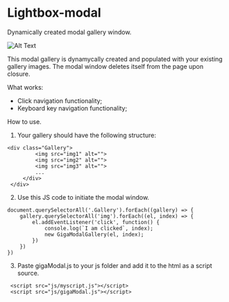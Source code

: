 # Lightbox-modal
Dynamically created modal gallery window.

![Alt Text](https://i.imgur.com/0syuGBP.gif)

This modal gallery is dynamycally created and populated with your existing gallery images.
The modal window deletes itself from the page upon closure.

What works:

- Click navigation functionality;
- Keyboard key navigation functionality;

How to use.

1. Your gallery should have the following structure:

 ```
 <div class="Gallery">
          <img src="img1" alt="">
          <img src="img2" alt="">
          <img src="img3" alt="">
          ...
      </div>
  </div>
```

2. Use this JS code to initiate the modal window.
```
document.querySelectorAll('.Gallery').forEach((gallery) => {
    gallery.querySelectorAll('img').forEach((el, index) => {
        el.addEventListener('click', function() {
            console.log(`I am clicked`, index);
            new GigaModalGallery(el, index);
        })
    })
})

```

3. Paste gigaModal.js to your js folder and add it to the html as a script source.

 ```
  <script src="js/myscript.js"></script>
  <script src="js/gigaModal.js"></script>
  ```

